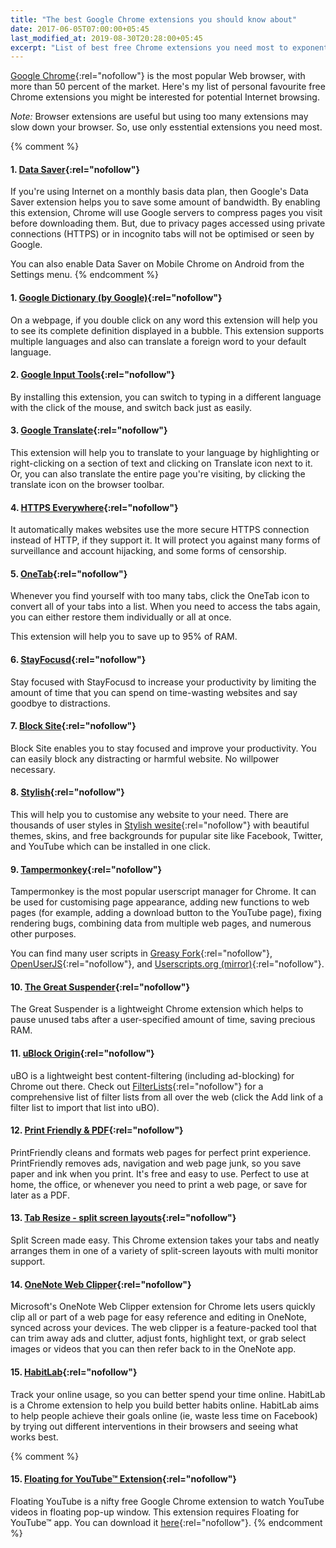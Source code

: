 ```yaml
---
title: "The best Google Chrome extensions you should know about"
date: 2017-06-05T07:00:00+05:45
last_modified_at: 2019-08-30T20:28:00+05:45
excerpt: "List of best free Chrome extensions you need most to exponentially increasing browser potential."
---
```


[Google Chrome](http://www.google.com/chrome/){:rel="nofollow"} is the most popular Web browser, with more than 50 percent of the market. Here's my list of personal favourite free Chrome extensions you might be interested for potential Internet browsing.

*Note:* Browser extensions are useful but using too many extensions may slow down your browser. So, use only esstential extensions you need most.

{% comment %}
#### 1. [Data Saver](http://chrome.google.com/webstore/detail/data-saver/pfmgfdlgomnbgkofeojodiodmgpgmkac?hl=en){:rel="nofollow"}

If you're using Internet on a monthly basis data plan, then Google's Data Saver extension helps you to save some amount of bandwidth. By enabling this extension, Chrome will use Google servers to compress pages you visit before downloading them. But, due to privacy pages accessed using private connections (HTTPS) or in incognito tabs will not be optimised or seen by Google.

You can also enable Data Saver on Mobile Chrome on Android from the Settings menu.
{% endcomment %}

#### 1. [Google Dictionary (by Google)](http://chrome.google.com/webstore/detail/google-dictionary-by-goog/mgijmajocgfcbeboacabfgobmjgjcoja?hl=en){:rel="nofollow"}

On a webpage, if you double click on any word this extension will help you to see its complete definition displayed in a bubble. This extension supports multiple languages and also can translate a foreign word to your default language.

#### 2. [Google Input Tools](http://chrome.google.com/webstore/detail/google-input-tools/mclkkofklkfljcocdinagocijmpgbhab?hl=en){:rel="nofollow"}

By installing this extension, you can switch to typing in a different language with the click of the mouse, and switch back just as easily.

#### 3. [Google Translate](http://chrome.google.com/webstore/detail/google-translate/aapbdbdomjkkjkaonfhkkikfgjllcleb?hl=en){:rel="nofollow"}

This extension will help you to translate to your language by highlighting or right-clicking on a section of text and clicking on Translate icon next to it. Or, you can also translate the entire page you're visiting, by clicking the translate icon on the browser toolbar.

#### 4. [HTTPS Everywhere](http://chrome.google.com/webstore/detail/http-everywhere/gcbommkclmclpchllfjekcdonpmejbdp?hl=en){:rel="nofollow"}

It automatically makes websites use the more secure HTTPS connection instead of HTTP, if they support it. It will protect you against many forms of surveillance and account hijacking, and some forms of censorship.

#### 5. [OneTab](http://chrome.google.com/webstore/detail/onetab/chphlpgkkbolifaimnlloiipkdnihall?hl=en){:rel="nofollow"}

Whenever you find yourself with too many tabs, click the OneTab icon to convert all of your tabs into a list. When you need to access the tabs again, you can either restore them individually or all at once.

This extension will help you to save up to 95% of RAM.

#### 6. [StayFocusd](http://chrome.google.com/webstore/detail/stayfocusd/laankejkbhbdhmipfmgcngdelahlfoji?hl=en){:rel="nofollow"}

Stay focused with StayFocusd to increase your productivity by limiting the amount of time that you can spend on time-wasting websites and say goodbye to distractions.

#### 7. [Block Site](https://chrome.google.com/webstore/detail/block-site-website-blocke/eiimnmioipafcokbfikbljfdeojpcgbh?hl=en){:rel="nofollow"}

Block Site enables you to stay focused and improve your productivity. You can easily block any distracting or harmful website. No willpower necessary.

#### 8. [Stylish](http://chrome.google.com/webstore/detail/stylish-custom-themes-for/fjnbnpbmkenffdnngjfgmeleoegfcffe?hl=en){:rel="nofollow"}

This will help you to customise any website to your need. There are thousands of user styles in [Stylish wesite](http://userstyles.org/){:rel="nofollow"} with beautiful themes, skins, and free backgrounds for pupular site like Facebook, Twitter, and YouTube which can be installed in one click.

#### 9. [Tampermonkey](http://chrome.google.com/webstore/detail/tampermonkey/dhdgffkkebhmkfjojejmpbldmpobfkfo?hl=en){:rel="nofollow"}

Tampermonkey is the most popular userscript manager for Chrome. It can be used for customising page appearance, adding new functions to web pages (for example, adding a download button to the YouTube page), fixing rendering bugs, combining data from multiple web pages, and numerous other purposes.

You can find many user scripts in [Greasy Fork](http://greasyfork.org/en){:rel="nofollow"}, [OpenUserJS](http://openuserjs.org/){:rel="nofollow"}, and [Userscripts.org (mirror)](http://userscripts-mirror.org/){:rel="nofollow"}.

#### 10. [The Great Suspender](http://chrome.google.com/webstore/detail/the-great-suspender/klbibkeccnjlkjkiokjodocebajanakg?hl=en){:rel="nofollow"}

The Great Suspender is a lightweight Chrome extension which helps to pause unused tabs after a user-specified amount of time, saving precious RAM.

#### 11. [uBlock Origin](http://chrome.google.com/webstore/detail/ublock-origin/cjpalhdlnbpafiamejdnhcphjbkeiagm?hl=en){:rel="nofollow"}

uBO is a lightweight best content-filtering (including ad-blocking) for Chrome out there. Check out [FilterLists](http://filterlists.com/){:rel="nofollow"} for a comprehensive list of filter lists from all over the web (click the Add link of a filter list to import that list into uBO).

#### 12. [Print Friendly & PDF](http://chrome.google.com/webstore/detail/print-friendly-pdf/ohlencieiipommannpdfcmfdpjjmeolj?hl=en){:rel="nofollow"}

PrintFriendly cleans and formats web pages for perfect print experience. PrintFriendly removes ads, navigation and web page junk, so you save paper and ink when you print. It's free and easy to use. Perfect to use at home, the office, or whenever you need to print a web page, or save for later as a PDF.

#### 13. [Tab Resize - split screen layouts](http://chrome.google.com/webstore/detail/tab-resize-split-screen-l/bkpenclhmiealbebdopglffmfdiilejc?hl=en){:rel="nofollow"}

Split Screen made easy. This Chrome extension takes your tabs and neatly arranges them in one of a variety of split-screen layouts with multi monitor support.

#### 14. [OneNote Web Clipper](http://chrome.google.com/webstore/detail/onenote-web-clipper/gojbdfnpnhogfdgjbigejoaolejmgdhk?hl=en){:rel="nofollow"}

Microsoft's OneNote Web Clipper extension for Chrome lets users quickly clip all or part of a web page for easy reference and editing in OneNote, synced across your devices. The web clipper is a feature-packed tool that can trim away ads and clutter, adjust fonts, highlight text, or grab select images or videos that you can then refer back to in the OneNote app.

#### 15. [HabitLab](http://chrome.google.com/webstore/detail/habitlab/obghclocpdgcekcognpkblghkedcpdgd?hl=en){:rel="nofollow"}

Track your online usage, so you can better spend your time online. HabitLab is a Chrome extension to help you build better habits online. HabitLab aims to help people achieve their goals online (ie, waste less time on Facebook) by trying out different interventions in their browsers and seeing what works best.

{% comment %}
#### 15. [Floating for YouTube™ Extension](http://chrome.google.com/webstore/detail/floating-for-youtube-exte/egncdnniomonjgpjbapalkckojhkfddk?hl=en){:rel="nofollow"}

Floating YouTube is a nifty free Google Chrome extension to watch YouTube videos in floating pop-up window. This extension requires Floating for YouTube™ app. You can download it [here](http://chrome.google.com/webstore/detail/jjphmlaoffndcnecccgemfdaaoighkel?hl=en){:rel="nofollow"}.
{% endcomment %}
